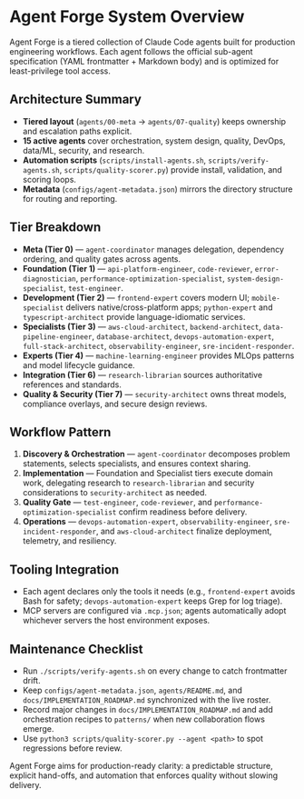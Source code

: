 # Agent Forge System Overview

Agent Forge is a tiered collection of Claude Code agents built for production engineering workflows. Each agent follows the official sub-agent specification (YAML frontmatter + Markdown body) and is optimized for least-privilege tool access.

## Architecture Summary
- **Tiered layout** (`agents/00-meta` → `agents/07-quality`) keeps ownership and escalation paths explicit.
- **15 active agents** cover orchestration, system design, quality, DevOps, data/ML, security, and research.
- **Automation scripts** (`scripts/install-agents.sh`, `scripts/verify-agents.sh`, `scripts/quality-scorer.py`) provide install, validation, and scoring loops.
- **Metadata** (`configs/agent-metadata.json`) mirrors the directory structure for routing and reporting.

## Tier Breakdown
- **Meta (Tier 0)** — `agent-coordinator` manages delegation, dependency ordering, and quality gates across agents.
- **Foundation (Tier 1)** — `api-platform-engineer`, `code-reviewer`, `error-diagnostician`, `performance-optimization-specialist`, `system-design-specialist`, `test-engineer`.
- **Development (Tier 2)** — `frontend-expert` covers modern UI; `mobile-specialist` delivers native/cross-platform apps; `python-expert` and `typescript-architect` provide language-idiomatic services.
- **Specialists (Tier 3)** — `aws-cloud-architect`, `backend-architect`, `data-pipeline-engineer`, `database-architect`, `devops-automation-expert`, `full-stack-architect`, `observability-engineer`, `sre-incident-responder`.
- **Experts (Tier 4)** — `machine-learning-engineer` provides MLOps patterns and model lifecycle guidance.
- **Integration (Tier 6)** — `research-librarian` sources authoritative references and standards.
- **Quality & Security (Tier 7)** — `security-architect` owns threat models, compliance overlays, and secure design reviews.

## Workflow Pattern
1. **Discovery & Orchestration** — `agent-coordinator` decomposes problem statements, selects specialists, and ensures context sharing.
2. **Implementation** — Foundation and Specialist tiers execute domain work, delegating research to `research-librarian` and security considerations to `security-architect` as needed.
3. **Quality Gate** — `test-engineer`, `code-reviewer`, and `performance-optimization-specialist` confirm readiness before delivery.
4. **Operations** — `devops-automation-expert`, `observability-engineer`, `sre-incident-responder`, and `aws-cloud-architect` finalize deployment, telemetry, and resiliency.

## Tooling Integration
- Each agent declares only the tools it needs (e.g., `frontend-expert` avoids Bash for safety; `devops-automation-expert` keeps Grep for log triage).
- MCP servers are configured via `.mcp.json`; agents automatically adopt whichever servers the host environment exposes.

## Maintenance Checklist
- Run `./scripts/verify-agents.sh` on every change to catch frontmatter drift.
- Keep `configs/agent-metadata.json`, `agents/README.md`, and `docs/IMPLEMENTATION_ROADMAP.md` synchronized with the live roster.
- Record major changes in `docs/IMPLEMENTATION_ROADMAP.md` and add orchestration recipes to `patterns/` when new collaboration flows emerge.
- Use `python3 scripts/quality-scorer.py --agent <path>` to spot regressions before review.

Agent Forge aims for production-ready clarity: a predictable structure, explicit hand-offs, and automation that enforces quality without slowing delivery.
